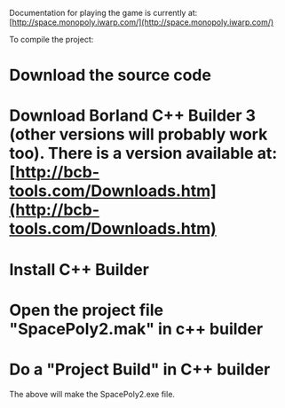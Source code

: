 Documentation for playing the game is currently at: [http://space.monopoly.iwarp.com/](http://space.monopoly.iwarp.com/)

To compile the project:

# Download the source code
# Download Borland C++ Builder 3 (other versions will probably work too).  There is a version available at: [http://bcb-tools.com/Downloads.htm](http://bcb-tools.com/Downloads.htm)
# Install C++ Builder
# Open the project file "SpacePoly2.mak" in c++ builder 
# Do a "Project Build" in C++ builder

The above will make the SpacePoly2.exe file.


